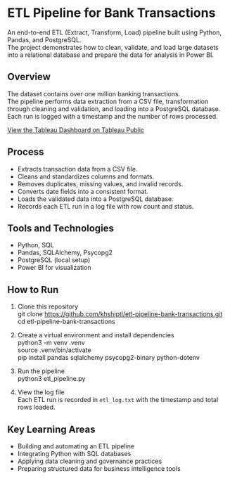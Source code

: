 # ETL Pipeline for Bank Transactions

An end-to-end ETL (Extract, Transform, Load) pipeline built using Python, Pandas, and PostgreSQL.  
The project demonstrates how to clean, validate, and load large datasets into a relational database and prepare the data for analysis in Power BI.

## Overview
The dataset contains over one million banking transactions.  
The pipeline performs data extraction from a CSV file, transformation through cleaning and validation, and loading into a PostgreSQL database.  
Each run is logged with a timestamp and the number of rows processed.

[View the Tableau Dashboard on Tableau Public](https://public.tableau.com/views/BankingTransactionsDashboard/Dashboard1?:language=en-US&:sid=&:redirect=auth&:display_count=n&:origin=viz_share_link)

## Process
- Extracts transaction data from a CSV file.
- Cleans and standardizes columns and formats.
- Removes duplicates, missing values, and invalid records.
- Converts date fields into a consistent format.
- Loads the validated data into a PostgreSQL database.
- Records each ETL run in a log file with row count and status.

## Tools and Technologies
- Python, SQL
- Pandas, SQLAlchemy, Psycopg2
- PostgreSQL (local setup)
- Power BI for visualization

## How to Run
1. Clone this repository  
   git clone https://github.com/khshiptl/etl-pipeline-bank-transactions.git  
   cd etl-pipeline-bank-transactions  

2. Create a virtual environment and install dependencies  
   python3 -m venv .venv  
   source .venv/bin/activate  
   pip install pandas sqlalchemy psycopg2-binary python-dotenv  

3. Run the pipeline  
   python3 etl_pipeline.py  

4. View the log file  
   Each ETL run is recorded in `etl_log.txt` with the timestamp and total rows loaded.

## Key Learning Areas
- Building and automating an ETL pipeline
- Integrating Python with SQL databases
- Applying data cleaning and governance practices
- Preparing structured data for business intelligence tools



